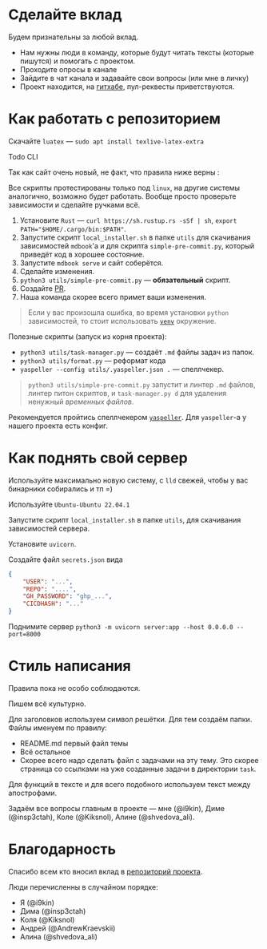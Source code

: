 # Сделайте вклад

Будем признательны за любой вклад.

* Нам нужны люди в команду, которые будут читать тексты (которые пишутся) и помогать с проектом. 
* Проходите опросы в канале
* Зайдите в чат канала и задавайте свои вопросы (или мне в личку)
* Проект находится, на [гитхабе](https://github.com/9kin/is-algo/tree/master/), пул-реквесты приветствуются.

# Как работать с репозиторием 

Скачайте `luatex` &mdash; `sudo apt install texlive-latex-extra`

Todo CLI

Так как сайт очень новый, не факт, что правила ниже верны :

Все скрипты протестированы только под `linux`, на другие системы аналогично, возможно будет работать. Вообще просто проверьте зависимости и сделайте ручками всё.

1. Установите `Rust` &mdash; `curl https://sh.rustup.rs -sSf | sh`, `export PATH="$HOME/.cargo/bin:$PATH"`.
2. Запустите скрипт `local_installer.sh` в папке `utils` для скачивания зависимостей `mdbook`'а и для скрипта `simple-pre-commit.py`, который приведёт код в хорошее состояние.
3. Запустите `mdbook serve` и сайт соберётся. 
4. Сделайте изменения. 
5. `python3 utils/simple-pre-commit.py` &mdash; **обязательный** скрипт.
6. Создайте [PR](https://github.com/9kin/is-algo).
7. Наша команда скорее всего примет ваши изменения.

> Если у вас произошла ошибка, во время установки `python` зависимостей, то стоит использовать [`venv`](https://docs.python.org/3/library/venv.html) окружение.

Полезные скрипты (запуск из корня проекта):

* `python3 utils/task-manager.py` &mdash; создаёт `.md` файлы задач из папок.
* `python3 utils/format.py` &mdash; реформат кода
* `yaspeller --config utils/.yaspeller.json .` &mdash; спеллчекер.

> `python3 utils/simple-pre-commit.py` запустит и линтер `.md` файлов, линтер питон скриптов, и `task-manager.py d` для удаления ненужный *временных файлов*.

Рекомендуется пройтись спеллчекером [`yaspeller`](https://github.com/hcodes/yaspeller). Для `yaspeller`-а у нашего проекта есть конфиг. 

# Как поднять свой сервер 

Используйте максимально новую систему, с `lld` свежей, чтобы у вас бинарники собирались и тп =)

Используйте `Ubuntu-Ubuntu 22.04.1`

Запустите скрипт `local_installer.sh` в папке `utils`, для скачивания зависимостей сервера.

Установите `uvicorn`.

Создайте файл `secrets.json` вида

```json
{
    "USER": "...",
    "REPO": "....",
    "GH_PASSWORD": "ghp_...",
    "CICDHASH": "..." 
}
```

Поднимите сервер `python3 -m uvicorn server:app --host 0.0.0.0 --port=8000`

# Стиль написания

Правила пока не особо соблюдаются.

Пишем всё культурно. 

Для заголовков используем символ решётки. Для тем создаём папки. Файлы именуем по правилу: 

+ README.md первый файл темы
+ Всё остальное
+ Скорее всего надо сделать файл с задачами на эту тему. Это скорее страница со ссылками на уже созданные задачи в директории `task`.

Для функций в тексте и для всего подобного используем текст между апострофами.

Задаём все вопросы главным в проекте &mdash; мне (@i9kin), Диме (@insp3ctah), Коле (@Kiksnol), Алине (@shvedova_ali).

# Благодарность

Спасибо всем кто вносил вклад в [репозиторий проекта](https://github.com/9kin/is-algo/graphs/contributors).

Люди перечисленны в случайном порядке:

+ Я (@i9kin)
+ Дима (@insp3ctah)
+ Коля (@Kiksnol)
+ Андрей (@AndrewKraevskii)
+ Алина (@shvedova_ali)	
